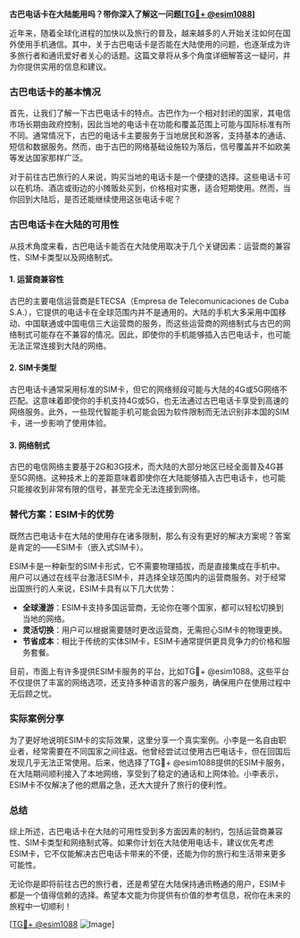 **古巴电话卡在大陆能用吗？带你深入了解这一问题[[TG💪+ @esim1088](https://t.me/s/esim1088)]**

近年来，随着全球化进程的加快以及旅行的普及，越来越多的人开始关注如何在国外使用手机通信。其中，关于古巴电话卡是否能在大陆使用的问题，也逐渐成为许多旅行者和通讯爱好者关心的话题。这篇文章将从多个角度详细解答这一疑问，并为你提供实用的信息和建议。

### 古巴电话卡的基本情况

首先，让我们了解一下古巴电话卡的特点。古巴作为一个相对封闭的国家，其电信市场长期由政府控制，因此当地的电话卡在功能和覆盖范围上可能与国际标准有所不同。通常情况下，古巴的电话卡主要服务于当地居民和游客，支持基本的通话、短信和数据服务。然而，由于古巴的网络基础设施较为落后，信号覆盖并不如欧美等发达国家那样广泛。

对于前往古巴旅行的人来说，购买当地的电话卡是一个便捷的选择。这些电话卡可以在机场、酒店或街边的小摊贩处买到，价格相对实惠，适合短期使用。然而，当你回到大陆后，是否还能继续使用这张电话卡呢？

### 古巴电话卡在大陆的可用性

从技术角度来看，古巴电话卡能否在大陆使用取决于几个关键因素：运营商的兼容性、SIM卡类型以及网络制式。

#### 1. 运营商兼容性

古巴的主要电信运营商是ETECSA（Empresa de Telecomunicaciones de Cuba S.A.），它提供的电话卡在全球范围内并不是通用的。大陆的手机大多采用中国移动、中国联通或中国电信三大运营商的服务，而这些运营商的网络制式与古巴的网络制式可能存在不兼容的情况。因此，即使你的手机能够插入古巴电话卡，也可能无法正常连接到大陆的网络。

#### 2. SIM卡类型

古巴电话卡通常采用标准的SIM卡，但它的网络频段可能与大陆的4G或5G网络不匹配。这意味着即使你的手机支持4G或5G，也无法通过古巴电话卡享受到高速的网络服务。此外，一些现代智能手机可能会因为软件限制而无法识别非本国的SIM卡，进一步影响了使用体验。

#### 3. 网络制式

古巴的电信网络主要基于2G和3G技术，而大陆的大部分地区已经全面普及4G甚至5G网络。这种技术上的差距意味着即使你在大陆能够插入古巴电话卡，也可能只能接收到非常有限的信号，甚至完全无法连接到网络。

### 替代方案：ESIM卡的优势

既然古巴电话卡在大陆的使用存在诸多限制，那么有没有更好的解决方案呢？答案是肯定的——ESIM卡（嵌入式SIM卡）。

ESIM卡是一种新型的SIM卡形式，它不需要物理插拔，而是直接集成在手机中。用户可以通过在线平台激活ESIM卡，并选择全球范围内的运营商服务。对于经常出国旅行的人来说，ESIM卡具有以下几大优势：

- **全球漫游**：ESIM卡支持多国运营商，无论你在哪个国家，都可以轻松切换到当地的网络。
- **灵活切换**：用户可以根据需要随时更改运营商，无需担心SIM卡的物理更换。
- **节省成本**：相比于传统的实体SIM卡，ESIM卡通常提供更具竞争力的价格和服务套餐。

目前，市面上有许多提供ESIM卡服务的平台，比如TG💪+ @esim1088。这些平台不仅提供了丰富的网络选项，还支持多种语言的客户服务，确保用户在使用过程中无后顾之忧。

### 实际案例分享

为了更好地说明ESIM卡的实际效果，这里分享一个真实案例。小李是一名自由职业者，经常需要在不同国家之间往返。他曾经尝试过使用古巴电话卡，但在回国后发现几乎无法正常使用。后来，他选择了TG💪+ @esim1088提供的ESIM卡服务，在大陆期间顺利接入了本地网络，享受到了稳定的通话和上网体验。小李表示，ESIM卡不仅解决了他的燃眉之急，还大大提升了旅行的便利性。

### 总结

综上所述，古巴电话卡在大陆的可用性受到多方面因素的制约，包括运营商兼容性、SIM卡类型和网络制式等。如果你计划在大陆使用电话卡，建议优先考虑ESIM卡，它不仅能解决古巴电话卡带来的不便，还能为你的旅行和生活带来更多可能性。

无论你是即将前往古巴的旅行者，还是希望在大陆保持通讯畅通的用户，ESIM卡都是一个值得信赖的选择。希望本文能为你提供有价值的参考信息，祝你在未来的旅程中一切顺利！

[[TG💪+ @esim1088](https://t.me/s/esim1088) ![Image](https://i.postimg.cc/4NQfJmqS/Snipaste-2025-05-13-00-14-12.png)]